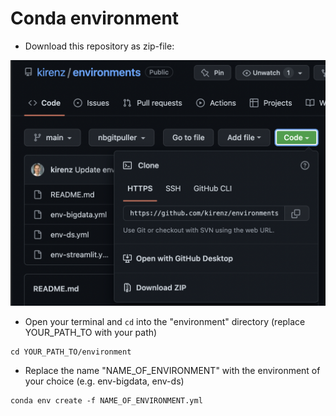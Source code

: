 # Conda environment

- Download this repository as zip-file:

![](download.png)

- Open your terminal and `cd` into the "environment" directory (replace YOUR_PATH_TO with your path)

```
cd YOUR_PATH_TO/environment
```

- Replace the name "NAME_OF_ENVIRONMENT" with the environment of your choice (e.g. env-bigdata, env-ds) 

```
conda env create -f NAME_OF_ENVIRONMENT.yml
```